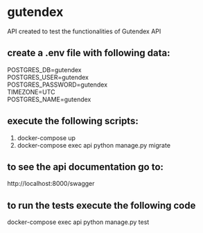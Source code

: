 # gutendex

API created to test the functionalities of Gutendex API

## create a .env file with following data:
POSTGRES_DB=gutendex <br>
POSTGRES_USER=gutendex <br>
POSTGRES_PASSWORD=gutendex <br>
TIMEZONE=UTC <br>
POSTGRES_NAME=gutendex

## execute the following scripts:
1. docker-compose up
2. docker-compose exec api python manage.py migrate

## to see the api documentation go to:
http://localhost:8000/swagger

## to run the tests execute the following code
docker-compose exec api python manage.py test

